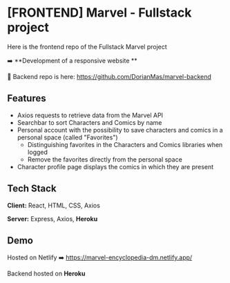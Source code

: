 
# [FRONTEND] Marvel - Fullstack project

Here is the frontend repo of the Fullstack Marvel project

➡️ **Development of a responsive website **


🔗 Backend repo is here: https://github.com/DorianMas/marvel-backend


## Features

- Axios requests to retrieve data from the Marvel API
- Searchbar to sort Characters and Comics by name
- Personal account with the possibility to save characters and comics in a personal space (called "Favorites")
  - Distinguishing favorites in the Characters and Comics libraries when logged
  - Remove the favorites directly from the personal space
- Character profile page displays the comics in which they are present


## Tech Stack

**Client:** React, HTML, CSS, Axios

**Server:** Express, Axios, **Heroku**


## Demo

Hosted on Netlify ➡️ https://marvel-encyclopedia-dm.netlify.app/

Backend hosted on **Heroku**
